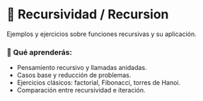 # 🔁 Recursividad / Recursion

Ejemplos y ejercicios sobre funciones recursivas y su aplicación.

### 🎯 Qué aprenderás:
- Pensamiento recursivo y llamadas anidadas.  
- Casos base y reducción de problemas.  
- Ejercicios clásicos: factorial, Fibonacci, torres de Hanoi.  
- Comparación entre recursividad e iteración.
